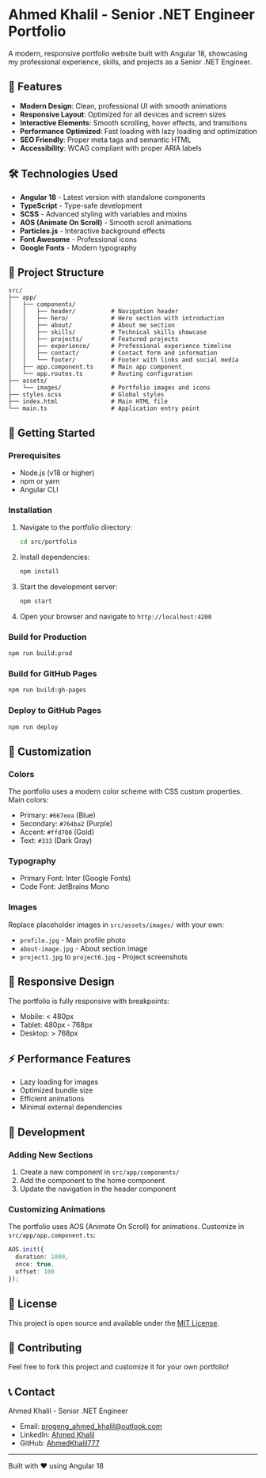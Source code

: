 # Ahmed Khalil - Senior .NET Engineer Portfolio

A modern, responsive portfolio website built with Angular 18, showcasing my professional experience, skills, and projects as a Senior .NET Engineer.

## 🚀 Features

- **Modern Design**: Clean, professional UI with smooth animations
- **Responsive Layout**: Optimized for all devices and screen sizes
- **Interactive Elements**: Smooth scrolling, hover effects, and transitions
- **Performance Optimized**: Fast loading with lazy loading and optimization
- **SEO Friendly**: Proper meta tags and semantic HTML
- **Accessibility**: WCAG compliant with proper ARIA labels

## 🛠️ Technologies Used

- **Angular 18** - Latest version with standalone components
- **TypeScript** - Type-safe development
- **SCSS** - Advanced styling with variables and mixins
- **AOS (Animate On Scroll)** - Smooth scroll animations
- **Particles.js** - Interactive background effects
- **Font Awesome** - Professional icons
- **Google Fonts** - Modern typography

## 📁 Project Structure

```
src/
├── app/
│   ├── components/
│   │   ├── header/          # Navigation header
│   │   ├── hero/            # Hero section with introduction
│   │   ├── about/           # About me section
│   │   ├── skills/          # Technical skills showcase
│   │   ├── projects/        # Featured projects
│   │   ├── experience/      # Professional experience timeline
│   │   ├── contact/         # Contact form and information
│   │   └── footer/          # Footer with links and social media
│   ├── app.component.ts     # Main app component
│   └── app.routes.ts        # Routing configuration
├── assets/
│   └── images/              # Portfolio images and icons
├── styles.scss              # Global styles
├── index.html               # Main HTML file
└── main.ts                  # Application entry point
```

## 🚀 Getting Started

### Prerequisites

- Node.js (v18 or higher)
- npm or yarn
- Angular CLI

### Installation

1. Navigate to the portfolio directory:
   ```bash
   cd src/portfolio
   ```

2. Install dependencies:
   ```bash
   npm install
   ```

3. Start the development server:
   ```bash
   npm start
   ```

4. Open your browser and navigate to `http://localhost:4200`

### Build for Production

```bash
npm run build:prod
```

### Build for GitHub Pages

```bash
npm run build:gh-pages
```

### Deploy to GitHub Pages

```bash
npm run deploy
```

## 🎨 Customization

### Colors
The portfolio uses a modern color scheme with CSS custom properties. Main colors:
- Primary: `#667eea` (Blue)
- Secondary: `#764ba2` (Purple)
- Accent: `#ffd700` (Gold)
- Text: `#333` (Dark Gray)

### Typography
- Primary Font: Inter (Google Fonts)
- Code Font: JetBrains Mono

### Images
Replace placeholder images in `src/assets/images/` with your own:
- `profile.jpg` - Main profile photo
- `about-image.jpg` - About section image
- `project1.jpg` to `project6.jpg` - Project screenshots

## 📱 Responsive Design

The portfolio is fully responsive with breakpoints:
- Mobile: < 480px
- Tablet: 480px - 768px
- Desktop: > 768px

## ⚡ Performance Features

- Lazy loading for images
- Optimized bundle size
- Efficient animations
- Minimal external dependencies

## 🔧 Development

### Adding New Sections

1. Create a new component in `src/app/components/`
2. Add the component to the home component
3. Update the navigation in the header component

### Customizing Animations

The portfolio uses AOS (Animate On Scroll) for animations. Customize in `src/app/app.component.ts`:

```typescript
AOS.init({
  duration: 1000,
  once: true,
  offset: 100
});
```

## 📄 License

This project is open source and available under the [MIT License](LICENSE).

## 🤝 Contributing

Feel free to fork this project and customize it for your own portfolio!

## 📞 Contact

Ahmed Khalil - Senior .NET Engineer
- Email: progeng_ahmed_khalil@outlook.com
- LinkedIn: [Ahmed Khalil](https://www.linkedin.com/in/ahmed-khalil-b09abb176/)
- GitHub: [AhmedKhalil777](https://github.com/AhmedKhalil777)

---

Built with ❤️ using Angular 18


